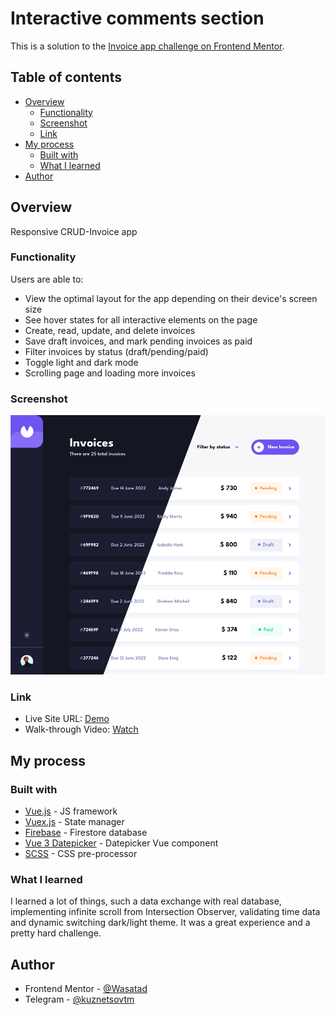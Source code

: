 # Interactive comments section

This is a solution to the [Invoice app challenge on Frontend Mentor](https://www.frontendmentor.io/challenges/invoice-app-i7KaLTQjl).

## Table of contents

- [Overview](#overview)
  - [Functionality](#functionality)
  - [Screenshot](#screenshot)
  - [Link](#link)
- [My process](#my-process)
  - [Built with](#built-with)
  - [What I learned](#what-i-learned)
- [Author](#author)

## Overview

Responsive CRUD-Invoice app

### Functionality

Users are able to:

- View the optimal layout for the app depending on their device's screen size
- See hover states for all interactive elements on the page
- Create, read, update, and delete invoices
- Save draft invoices, and mark pending invoices as paid
- Filter invoices by status (draft/pending/paid)
- Toggle light and dark mode
- Scrolling page and loading more invoices

### Screenshot

![image](src/assets/invoices-app-preview.png)

### Link

- Live Site URL: [Demo](https://wasatad.github.io/Invoice-App/)
- Walk-through Video: [Watch](https://www.youtube.com/watch?v=U4Oa5ENp-fY)


## My process

### Built with

- [Vue.js](https://vuejs.org/) - JS framework
- [Vuex.js](https://vuex.vuejs.org/) - State manager
- [Firebase](https://firebase.google.com/) - Firestore database
- [Vue 3 Datepicker](https://vue3datepicker.com/) - Datepicker Vue component
- [SCSS](https://sass-lang.com/) - CSS pre-processor

### What I learned

I learned a lot of things, such a data exchange with real database, implementing infinite scroll from Intersection Observer, validating time data and dynamic switching dark/light theme. It was a great experience and a pretty hard challenge.

## Author

- Frontend Mentor - [@Wasatad](https://www.frontendmentor.io/profile/Wasatad)
- Telegram - [@kuznetsovtm](https://t.me/@kuznetsovtm)
